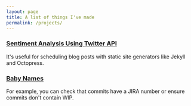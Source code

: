 ```yaml
---
layout: page
title: A list of things I've made
permalink: /projects/
---
```


<h3><a href="#">Sentiment Analysis Using Twitter API</a></h3>
<p>
  It's useful for scheduling blog posts with static site generators like Jekyll and Octopress.
</p>

<h3><a href="#">Baby Names</a></h3>
<p>
   For example, you can check that commits have a JIRA number or ensure commits don't contain WIP.
</p>